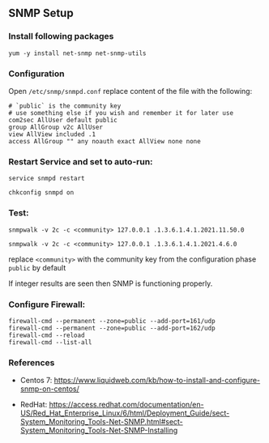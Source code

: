 ## SNMP Setup


### Install following packages

`yum -y install net-snmp net-snmp-utils`


### Configuration 

Open `/etc/snmp/snmpd.conf`
replace content of the file with the following:

```
# `public` is the community key
# use something else if you wish and remember it for later use
com2sec AllUser default public
group AllGroup v2c AllUser
view AllView included .1
access AllGroup "" any noauth exact AllView none none
```

### Restart Service and set to auto-run:

`service snmpd restart`

`chkconfig snmpd on`


### Test:

`snmpwalk -v 2c -c <community> 127.0.0.1 .1.3.6.1.4.1.2021.11.50.0`

`snmpwalk -v 2c -c <community> 127.0.0.1 .1.3.6.1.4.1.2021.4.6.0`

replace `<community>` with the community key from the configuration phase
`public` by default

If integer results are seen then SNMP is functioning properly. 


### Configure Firewall:
```
firewall-cmd --permanent --zone=public --add-port=161/udp
firewall-cmd --permanent --zone=public --add-port=162/udp
firewall-cmd --reload
firewall-cmd --list-all
```
### References

- Centos 7: https://www.liquidweb.com/kb/how-to-install-and-configure-snmp-on-centos/

- RedHat: https://access.redhat.com/documentation/en-US/Red_Hat_Enterprise_Linux/6/html/Deployment_Guide/sect-System_Monitoring_Tools-Net-SNMP.html#sect-System_Monitoring_Tools-Net-SNMP-Installing